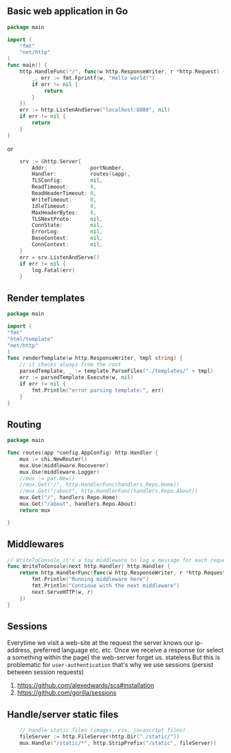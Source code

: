 ## Basic web application in Go

```go
package main

import (
	"fmt"
	"net/http"
)
func main() {
	http.HandleFunc("/", func(w http.ResponseWriter, r *http.Request) {
		_, err := fmt.Fprintf(w, "Hello world!")
		if err != nil {
			return
		}
	})
	err := http.ListenAndServe("localhost:8080", nil)
	if err != nil {
		return
	}
}

```

or
```go
	srv := &http.Server{
		Addr:              portNumber,
		Handler:           routes(&app),
		TLSConfig:         nil,
		ReadTimeout:       0,
		ReadHeaderTimeout: 0,
		WriteTimeout:      0,
		IdleTimeout:       0,
		MaxHeaderBytes:    0,
		TLSNextProto:      nil,
		ConnState:         nil,
		ErrorLog:          nil,
		BaseContext:       nil,
		ConnContext:       nil,
	}
	err = srv.ListenAndServe()
	if err != nil {
		log.Fatal(err)
	}
```

## Render templates
```go
package main

import (
"fmt"
"html/template"
"net/http"
)
func renderTemplate(w http.ResponseWriter, tmpl string) {
	// it checks always from the root
	parsedTemplate, _ := template.ParseFiles("./templates/" + tmpl)
	err := parsedTemplate.Execute(w, nil)
	if err != nil {
		fmt.Println("error parsing template:", err)
	}
}

```

## Routing
```go
package main

func routes(app *config.AppConfig) http.Handler {
	mux := chi.NewRouter()
	mux.Use(middleware.Recoverer)
	mux.Use(middleware.Logger)
	//mux := pat.New()
	//mux.Get("/", http.HandlerFunc(handlers.Repo.Home))
	//mux.Get("/about", http.HandlerFunc(handlers.Repo.About))
	mux.Get("/", handlers.Repo.Home)
	mux.Get("/about", handlers.Repo.About)
	return mux

}
```

## Middlewares
```go
// WriteToConsole it's a toy middleware to log a message for each request
func WriteToConsole(next http.Handler) http.Handler {
	return http.HandlerFunc(func(w http.ResponseWriter, r *http.Request) {
		fmt.Println("Running middleware here")
		fmt.Println("Continue with the next middleware")
		next.ServeHTTP(w, r)
	})
}

```

## Sessions
Everytime we visit a web-site
at the request the server knows our ip-address, preferred
language etc. etc. Once we receive a response (or select a something within the page) 
the web-server forget us. stateless
But this is problematic for `user-authentication` that's why we use sessions (persist between
session requests)

1. https://github.com/alexedwards/scs#installation
2. https://github.com/gorilla/sessions

## Handle/server static files 
```go
	// handle static files (images, css, javascript files)
	fileServer := http.FileServer(http.Dir("./static/"))
	mux.Handle("/static/*", http.StripPrefix("/static", fileServer))
```